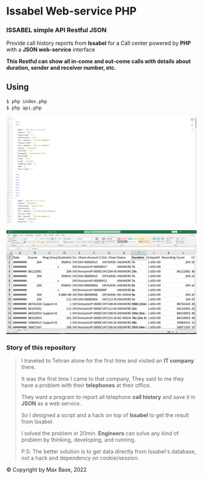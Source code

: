 # Issabel Web-service PHP

### ISSABEL simple API Restful JSON

Provide call history reports from **Issabel** for a Call center powered by **PHP** with a **JSON web-service** interface

**This Restful can show all in-come and out-come calls with details about duration, sender and receiver number, etc.**

## Using

```sh
$ php index.php
$ php api.php
```

![Issabel Web-service PHP](demo-json.png)

![Issabel Web-service PHP](demo-data.png)

### Story of this repository

> I traveled to Tehran alone for the first time and visited an **IT company** there.
>
> It was the first time I came to that company, They said to me they have a problem with their **telephones** at their office.
>
> They want a program to report all telephone **call history** and save it in **JSON** as a web service.
>
> So I designed a script and a hack on top of **Issabel** to get the result from Issabel.
>
> I solved the problem in 20min. **Engineers** can solve any kind of problem by thinking, developing, and running.
>
> P.S: The better solution is to get data directly from Issabel's database, not a hack and dependency on cookie/session.

© Copyright by Max Base, 2022

